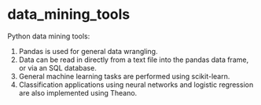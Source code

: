 # data_mining_tools

Python data mining tools:
1) Pandas is used for general data wrangling.
2) Data can be read in directly from a text file into the pandas data frame, or via an SQL database.
3) General machine learning tasks are performed using scikit-learn.
4) Classification applications using neural networks and logistic regression are also implemented using Theano.
